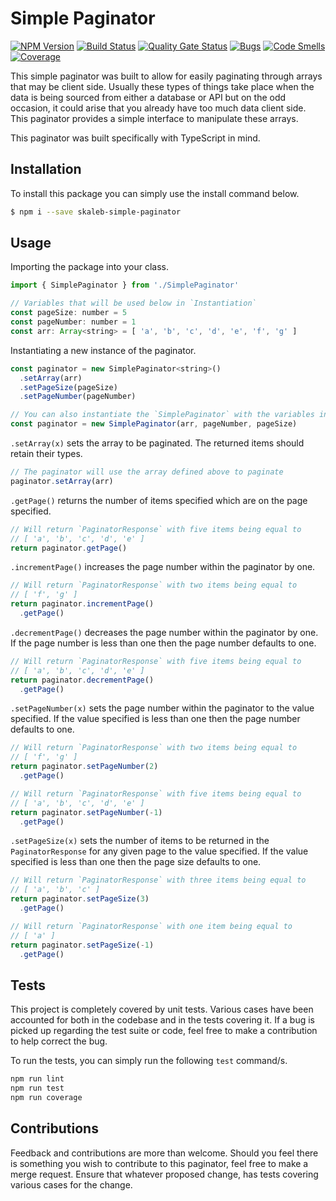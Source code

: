 # Simple Paginator
[![NPM Version](https://badge.fury.io/js/skaleb-simple-paginator.svg)](https://badge.fury.io/js/skaleb-simple-paginator)
[![Build Status](https://travis-ci.org/ToeFungi/skaleb-simple-paginator.svg?branch=master)](https://travis-ci.org/ToeFungi/skaleb-simple-paginator)
[![Quality Gate Status](https://sonarcloud.io/api/project_badges/measure?project=skaleb-simple-paginator&metric=alert_status)](https://sonarcloud.io/dashboard?id=skaleb-simple-paginator)
[![Bugs](https://sonarcloud.io/api/project_badges/measure?project=skaleb-simple-paginator&metric=bugs)](https://sonarcloud.io/dashboard?id=skaleb-simple-paginator)
[![Code Smells](https://sonarcloud.io/api/project_badges/measure?project=skaleb-simple-paginator&metric=code_smells)](https://sonarcloud.io/dashboard?id=skaleb-simple-paginator)
[![Coverage](https://sonarcloud.io/api/project_badges/measure?project=skaleb-simple-paginator&metric=coverage)](https://sonarcloud.io/dashboard?id=skaleb-simple-paginator)

This simple paginator was built to allow for easily paginating through arrays that may be client side. Usually these 
types of things take place when the data is being sourced from either a database or API but on the odd occasion, it 
could arise that you already have too much data client side. This paginator provides a simple interface to manipulate
these arrays.

This paginator was built specifically with TypeScript in mind.

## Installation
To install this package you can simply use the install command below.
```bash
$ npm i --save skaleb-simple-paginator
```

## Usage
Importing the package into your class.
```javascript
import { SimplePaginator } from './SimplePaginator'

// Variables that will be used below in `Instantiation`
const pageSize: number = 5
const pageNumber: number = 1
const arr: Array<string> = [ 'a', 'b', 'c', 'd', 'e', 'f', 'g' ]
```

Instantiating a new instance of the paginator.
```javascript
const paginator = new SimplePaginator<string>()
  .setArray(arr)
  .setPageSize(pageSize)
  .setPageNumber(pageNumber)

// You can also instantiate the `SimplePaginator` with the variables in the constructor
const paginator = new SimplePaginator(arr, pageNumber, pageSize)
```

`.setArray(x)` sets the array to be paginated. The returned items should retain their types.
```javascript
// The paginator will use the array defined above to paginate
paginator.setArray(arr)
```

`.getPage()` returns the number of items specified which are on the page specified.
```javascript
// Will return `PaginatorResponse` with five items being equal to
// [ 'a', 'b', 'c', 'd', 'e' ]
return paginator.getPage()
```

`.incrementPage()` increases the page number within the paginator by one.
```javascript
// Will return `PaginatorResponse` with two items being equal to
// [ 'f', 'g' ]
return paginator.incrementPage()
  .getPage()
```

`.decrementPage()` decreases the page number within the paginator by one. If the page number is less than one then the 
page number defaults to one.
```javascript
// Will return `PaginatorResponse` with five items being equal to
// [ 'a', 'b', 'c', 'd', 'e' ]
return paginator.decrementPage()
  .getPage()
```

`.setPageNumber(x)` sets the page number within the paginator to the value specified. If the value specified is less
than one then the page number defaults to one.
```javascript
// Will return `PaginatorResponse` with two items being equal to
// [ 'f', 'g' ]
return paginator.setPageNumber(2)
  .getPage()

// Will return `PaginatorResponse` with five items being equal to
// [ 'a', 'b', 'c', 'd', 'e' ]
return paginator.setPageNumber(-1)
  .getPage()
``` 

`.setPageSize(x)` sets the number of items to be returned in the `PaginatorResponse` for any given page to the value
specified. If the value specified is less than one then the page size defaults to one. 
```javascript
// Will return `PaginatorResponse` with three items being equal to
// [ 'a', 'b', 'c' ]
return paginator.setPageSize(3)
  .getPage()

// Will return `PaginatorResponse` with one item being equal to
// [ 'a' ]
return paginator.setPageSize(-1)
  .getPage()
```

## Tests
This project is completely covered by unit tests. Various cases have been accounted for both in the codebase and in the
tests covering it. If a bug is picked up regarding the test suite or code, feel free to make a contribution to help
correct the bug.

To run the tests, you can simply run the following `test` command/s.
```bash
npm run lint
npm run test
npm run coverage
```

## Contributions
Feedback and contributions are more than welcome. Should you feel there is something you wish to contribute to this 
paginator, feel free to make a merge request. Ensure that whatever proposed change, has tests covering various cases for
the change. 
